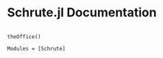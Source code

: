 # Schrute.jl Documentation

```@index
```
```docs
theOffice()
```

```@autodocs
Modules = [Schrute]
```



